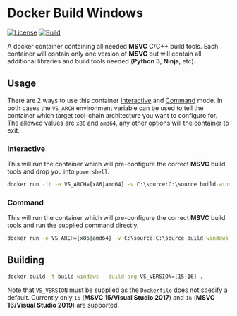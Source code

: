 # Docker Build Windows

[![License]](LICENSE)
[![Build][Build Badge]][Build Workflow]

A docker container containing all needed **MSVC** C/C++ build tools. Each
container will contain only one version of **MSVC** but will contain all
additional libraries and build tools needed (**Python 3**, **Ninja**, etc).

## Usage

There are 2 ways to use this container [Interactive](#interactive) and
[Command](#command) mode. In both cases the `VS_ARCH` environment variable can be
used to tell the container which target tool-chain architecture you want to
configure for. The allowed values are `x86` and `amd64`, any other options will
the container to exit.

### Interactive

This will run the container which will pre-configure the correct **MSVC** build
tools and drop you into `powershell`.

```cmd
docker run -it -e VS_ARCH=[x86|amd64] -v C:\source:C:\source build-windows
```

### Command

This will run the container which will pre-configure the correct **MSVC** build
tools and run the supplied command directly.

```cmd
docker run -e VS_ARCH=[x86|amd64] -v C:\source:C:\source build-windows [command]
```

## Building

```cmd
docker build -t build-windows --build-arg VS_VERSION=[15|16] .
```

Note that `VS_VERSION` must be supplied as the `Dockerfile` does not specify a
default. Currently only `15` (**MSVC 15/Visual Studio 2017**) and `16`
(**MSVC 16/Visual Studio 2019**) are supported.

<!-- external links -->
[License]: https://img.shields.io/github/license/WNProject/DockerBuildWindows?label=License
[Build Badge]: https://github.com/WNProject/DockerBuildWindows/workflows/Build/badge.svg?branch=main
[Build Workflow]: https://github.com/WNProject/DockerBuildWindows/actions?query=workflow%3ABuild+branch%3Amain
